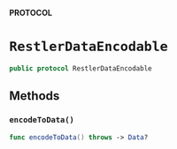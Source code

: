 **PROTOCOL**

# `RestlerDataEncodable`

```swift
public protocol RestlerDataEncodable
```

## Methods
### `encodeToData()`

```swift
func encodeToData() throws -> Data?
```
